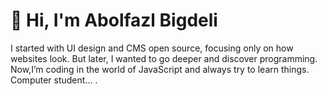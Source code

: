 # 👋 Hi, I'm Abolfazl Bigdeli

I started with UI design and CMS open source, focusing only on how websites look. But later, I wanted to go deeper and discover programming. Now,I’m coding in the world of JavaScript and always try to learn things.</br>
Computer student... .
